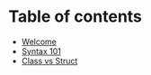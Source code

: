 # Table of contents

* [Welcome](README.md)
* [Syntax 101](syntax-101.md)
* [Class vs Struct](class-vs-struct.md)
